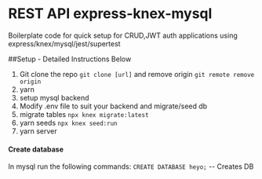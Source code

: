 # REST API express-knex-mysql

Boilerplate code for quick setup for CRUD,JWT auth applications using express/knex/mysql/jest/supertest

##Setup - Detailed Instructions Below

1. Git clone the repo `git clone [url]` and remove origin `git remote remove origin`
2. yarn
3. setup mysql backend
4. Modify .env file to suit your backend and migrate/seed db
5. migrate tables `npx knex migrate:latest`
6. yarn seeds `npx knex seed:run`
7. yarn server
<!-- 8. npm run test
8. modify code to suit your needs -->

#### Create database

In mysql run the following commands:
`CREATE DATABASE heyo;` -- Creates DB
